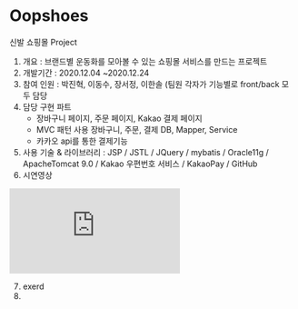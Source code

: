 # Oopshoes
신발 쇼핑몰 Project
1. 개요 : 브랜드별 운동화를 모아볼 수 있는 쇼핑몰 서비스를 만드는 프로젝트 
2. 개발기간 : 2020.12.04 ~2020.12.24
3. 참여 인원 : 박진혁, 이동수, 장서정, 이한솔 (팀원 각자가 기능별로 front/back 모두 담당
4. 담당 구현 파트
    * 장바구니 페이지, 주문 페이지, Kakao 결제 페이지
    * MVC 패턴 사용 장바구니, 주문, 결제 DB, Mapper, Service
    * 카카오 api를 통한 결제기능
5. 사용 기술 & 라이브러리 : JSP / JSTL / JQuery / mybatis / Oracle11g / ApacheTomcat 9.0 / Kakao 우편번호 서비스 / KakaoPay / GitHub
6. 시연영상

<iframe class="youtube" src="https://drive.google.com/file/d/1l-zfkPeNZVNyInn2DTR2c-M2eg4hwTEK/view?usp=sharing"  
 frameborder="0" allow="autoplay; encrypted-media" allowfullscreen></iframe>  

7. exerd
8.
